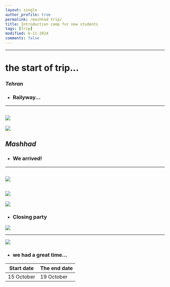 ```yaml
---
layout: single
author_profile: true
permalink: /mashhad trip/
title: Introduction camp for new students
tags: [trip]
modified: 6-11-2024
comments: false
---
```


---
# the start of trip...
### *Tehran*
- ### Railyway...
---
![](assets/images/IMG_20241015_204151.jpg)
---
![](assets/images/IMG_20241015_212819.jpg)


## *Mashhad*
- ### We arrived!
---
![](assets/images/IMG_20241016_104629.jpg)
---
![](assets/images/IMG_20241017_174933.jpg)
---
![](assets/images/IMG_20241017_182149.jpg)

- ### Closing party
![](assets/images/IMG_20241018_162259.jpg)

---

![](assets/images/IMG_20241019_083209.jpg)
- ### we had a great time...

|    Start date      | The end date  |
|--------------------|---------------|
|    15 October      |  19 October   |
